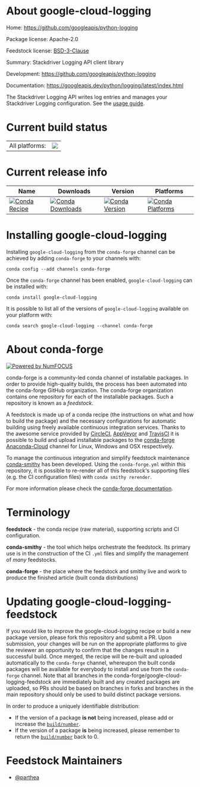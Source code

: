 About google-cloud-logging
==========================

Home: https://github.com/googleapis/python-logging

Package license: Apache-2.0

Feedstock license: [BSD-3-Clause](https://github.com/conda-forge/google-cloud-logging-feedstock/blob/master/LICENSE.txt)

Summary: Stackdriver Logging API client library

Development: https://github.com/googleapis/python-logging

Documentation: https://googleapis.dev/python/logging/latest/index.html

The Stackdriver Logging API writes log entries and manages your Stackdriver Logging configuration.
See the [usage guide](https://googleapis.dev/python/logging/latest/usage.html).

Current build status
====================


<table><tr><td>All platforms:</td>
    <td>
      <a href="https://dev.azure.com/conda-forge/feedstock-builds/_build/latest?definitionId=9582&branchName=master">
        <img src="https://dev.azure.com/conda-forge/feedstock-builds/_apis/build/status/google-cloud-logging-feedstock?branchName=master">
      </a>
    </td>
  </tr>
</table>

Current release info
====================

| Name | Downloads | Version | Platforms |
| --- | --- | --- | --- |
| [![Conda Recipe](https://img.shields.io/badge/recipe-google--cloud--logging-green.svg)](https://anaconda.org/conda-forge/google-cloud-logging) | [![Conda Downloads](https://img.shields.io/conda/dn/conda-forge/google-cloud-logging.svg)](https://anaconda.org/conda-forge/google-cloud-logging) | [![Conda Version](https://img.shields.io/conda/vn/conda-forge/google-cloud-logging.svg)](https://anaconda.org/conda-forge/google-cloud-logging) | [![Conda Platforms](https://img.shields.io/conda/pn/conda-forge/google-cloud-logging.svg)](https://anaconda.org/conda-forge/google-cloud-logging) |

Installing google-cloud-logging
===============================

Installing `google-cloud-logging` from the `conda-forge` channel can be achieved by adding `conda-forge` to your channels with:

```
conda config --add channels conda-forge
```

Once the `conda-forge` channel has been enabled, `google-cloud-logging` can be installed with:

```
conda install google-cloud-logging
```

It is possible to list all of the versions of `google-cloud-logging` available on your platform with:

```
conda search google-cloud-logging --channel conda-forge
```


About conda-forge
=================

[![Powered by NumFOCUS](https://img.shields.io/badge/powered%20by-NumFOCUS-orange.svg?style=flat&colorA=E1523D&colorB=007D8A)](http://numfocus.org)

conda-forge is a community-led conda channel of installable packages.
In order to provide high-quality builds, the process has been automated into the
conda-forge GitHub organization. The conda-forge organization contains one repository
for each of the installable packages. Such a repository is known as a *feedstock*.

A feedstock is made up of a conda recipe (the instructions on what and how to build
the package) and the necessary configurations for automatic building using freely
available continuous integration services. Thanks to the awesome service provided by
[CircleCI](https://circleci.com/), [AppVeyor](https://www.appveyor.com/)
and [TravisCI](https://travis-ci.com/) it is possible to build and upload installable
packages to the [conda-forge](https://anaconda.org/conda-forge)
[Anaconda-Cloud](https://anaconda.org/) channel for Linux, Windows and OSX respectively.

To manage the continuous integration and simplify feedstock maintenance
[conda-smithy](https://github.com/conda-forge/conda-smithy) has been developed.
Using the ``conda-forge.yml`` within this repository, it is possible to re-render all of
this feedstock's supporting files (e.g. the CI configuration files) with ``conda smithy rerender``.

For more information please check the [conda-forge documentation](https://conda-forge.org/docs/).

Terminology
===========

**feedstock** - the conda recipe (raw material), supporting scripts and CI configuration.

**conda-smithy** - the tool which helps orchestrate the feedstock.
                   Its primary use is in the construction of the CI ``.yml`` files
                   and simplify the management of *many* feedstocks.

**conda-forge** - the place where the feedstock and smithy live and work to
                  produce the finished article (built conda distributions)


Updating google-cloud-logging-feedstock
=======================================

If you would like to improve the google-cloud-logging recipe or build a new
package version, please fork this repository and submit a PR. Upon submission,
your changes will be run on the appropriate platforms to give the reviewer an
opportunity to confirm that the changes result in a successful build. Once
merged, the recipe will be re-built and uploaded automatically to the
`conda-forge` channel, whereupon the built conda packages will be available for
everybody to install and use from the `conda-forge` channel.
Note that all branches in the conda-forge/google-cloud-logging-feedstock are
immediately built and any created packages are uploaded, so PRs should be based
on branches in forks and branches in the main repository should only be used to
build distinct package versions.

In order to produce a uniquely identifiable distribution:
 * If the version of a package **is not** being increased, please add or increase
   the [``build/number``](https://conda.io/docs/user-guide/tasks/build-packages/define-metadata.html#build-number-and-string).
 * If the version of a package **is** being increased, please remember to return
   the [``build/number``](https://conda.io/docs/user-guide/tasks/build-packages/define-metadata.html#build-number-and-string)
   back to 0.

Feedstock Maintainers
=====================

* [@parthea](https://github.com/parthea/)

